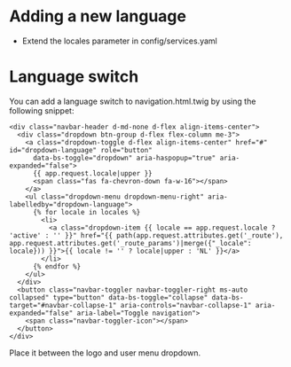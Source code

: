 # Adding a new language

- Extend the locales parameter in config/services.yaml

# Language switch

You can add a language switch to navigation.html.twig by using the following snippet:

```
<div class="navbar-header d-md-none d-flex align-items-center">
  <div class="dropdown btn-group d-flex flex-column me-3">
    <a class="dropdown-toggle d-flex align-items-center" href="#" id="dropdown-language" role="button"
      data-bs-toggle="dropdown" aria-haspopup="true" aria-expanded="false">
      {{ app.request.locale|upper }}
      <span class="fas fa-chevron-down fa-w-16"></span>
    </a>
    <ul class="dropdown-menu dropdown-menu-right" aria-labelledby="dropdown-language">
      {% for locale in locales %}
        <li>
          <a class="dropdown-item {{ locale == app.request.locale ? 'active' : '' }}" href="{{ path(app.request.attributes.get('_route'), app.request.attributes.get('_route_params')|merge({"_locale": locale})) }}">{{ locale != '' ? locale|upper : 'NL' }}</a>
        </li>
      {% endfor %}
    </ul>
  </div>
  <button class="navbar-toggler navbar-toggler-right ms-auto collapsed" type="button" data-bs-toggle="collapse" data-bs-target="#navbar-collapse-1" aria-controls="navbar-collapse-1" aria-expanded="false" aria-label="Toggle navigation">
    <span class="navbar-toggler-icon"></span>
  </button>
</div>

```

Place it between the logo and user menu dropdown.
